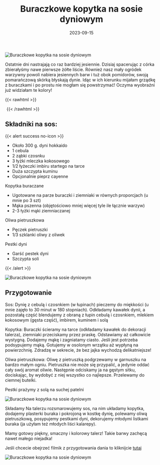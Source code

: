 ﻿---
title: "Buraczkowe kopytka na sosie dyniowym"
date: 2023-09-15
categories:
- dania główne
tags:
- kopytka
- burak
- wegańskie
- bez laktozy
- bezglutenu
thumbnailImagePosition: "top"
---
![Buraczkowe kopytka na sosie dyniowym](/img/Buraczkowe-kopytka-na-sosie-dyniowym/Buraczkowe-kopytka-na-sosie-dyniowym-1.jpg)

Ostatnie dni nastrajają co raz bardziej jesiennie. Dzisiaj spacerując z córka zbierałyśmy nawe pierwsze żółte liście. Również nasz mały ogródek warzywny powoli nabiera jesiennych barw i tuż obok pomidorów, swoją pomarańczową skórką błyskają dynie. Idąc w ich kierunku mijałam grządkę z buraczkami i po prostu nie mogłam się powstrzymać! Oczyma wyobraźni już widziałam te kolory! 

<!--more-->

{{< rawhtml >}}
<div id="ceneoaffcontainer628397"></div>
<a id="ceneoaff-logo" title="Ceneo.pl" href="https://www.ceneo.pl/#pid=26977&crid=628397&cid=46110" rel="nofollow"><img style="border:0;width:1px;height:1px;" src="//image.ceneostatic.pl/data/custom_images/4917/custom_image.png" alt="Ceneo.pl" /></a>
<script type="text/javascript" charset="utf-8">
	if (typeof CeneoAPOptions == "undefined" || CeneoAPOptions == null)
	{
	var CeneoAPOptions = new Array(); 
	stamp = parseInt(new Date().getTime()/86400, 10);
	var script = document.createElement("script");
	script.setAttribute("type", "text/javascript");
	script.setAttribute("src", "//partnerzyapi.ceneo.pl/External/ap.js?"+stamp);
	script.setAttribute("charset", "utf-8");
	var head = document.getElementsByTagName("head")[0];
	head.appendChild(script);
	}
	CeneoAPOptions[CeneoAPOptions.length] =
	{
		ad_creation: 628397,
		ad_channel: 46110,
		ad_partner: 26977,
		ad_type: 1,
		ad_content: '566,1773,3319',
		ad_format: 1,
		ad_newpage: true,
		ad_basket: false,
		ad_container: 'ceneoaffcontainer628397',
		ad_formatTypeId: 1,
		ad_contextual: false, 
		ad_recommended: false, 
		ad_showRank: false 
	};
</script>
{{< /rawhtml >}}

## Składniki na sos:
{{< alert success no-icon >}}
- Około 300 g. dyni hokkaido
- 1 cebula
- 2 ząbki czosnku
- 3 łyżki mleczka kokosowego
- 1/2 łyżeczki imbiru startego na tarce
- Duża szczypta kuminu
- Opcjonalnie pieprz cayenne


Kopytka buraczane
- Ugotowane na parze buraczki i ziemniaki w równych proporcjach (u mnie po 3 szt)
- Mąka pszenna (objętościowo mniej więcej tyle ile łącznie warzyw)
- 2-3 łyżki mąki ziemniaczanej

Oliwa pietruszkowa
- Pęczek pietruszki
- 1/3 szklanki oliwy z oliwek


Pestki dyni
- Garść pestek dyni
- Szczypta soli

{{< /alert >}}

![Buraczkowe kopytka na sosie dyniowym](/img/Buraczkowe-kopytka-na-sosie-dyniowym/Buraczkowe-kopytka-na-sosie-dyniowym-2.jpg)

## Przygotowanie
Sos:
Dynię z cebulą i czosnkiem (w łupinach) pieczemy do miękkości (u mnie zajęło to 30 minut w 180 stopniach). Odkładamy kawałek dynii, a pozostałą część blendujemy z obraną z łupin cebulą i czosnkiem, mlekiem kokosowym (gęsta część), imbirem, kuminem i solą


Kopytka:
Buraczki ścieramy na tarce (odkładamy kawałek do dekoracji talerza), ziemniaki przeciskamy przez praskę. Odstawiamy aż całkowicie wystygną. Dodajemy mąkę i zagniatamy ciasto. Jeśli jest potrzeba podsypujemy mąką. Gotujemy w osolonym wrzątku aż wypłyną na powierzchnię. Zdradzę w sekrecie, że bez jajka wychodzą delikatniejsze!


Oliwa pietruszkowa:
Oliwę z pietruszką podgrzewamy w garnuszku na bardzo małym ogniu. Pietruszka nie może się przypalić, a jedynie oddać cały swój aromat oliwie. Następnie odciskamy ja na gęstym sitku, dociskając, by wydobyć z niej wszystko co najlepsze. Przelewamy do ciemnej butelki.

Pestki prażymy z solą na suchej patelni

![Buraczkowe kopytka na sosie dyniowym](/img/Buraczkowe-kopytka-na-sosie-dyniowym/Buraczkowe-kopytka-na-sosie-dyniowym-3.jpg)

Składamy
Na talerzu rozsmarowujemy sos, na nim układamy kopytka, dodajemy plasterki buraka i pokrojoną w kostkę dynię, polewamy oliwą pietruszkową, posypujemy pestkami dyni, dekorujemy młodymi listkami buraka (ja użyłam też młodych liści kalarepy).

Mamy gotowy piękny, smaczny i kolorowy talerz!
Takie barwy zachęcą nawet małego niejadka!

Jeśli chcecie obejrzeć filmik z przygotowania dania to kliknijcie [tutaj](https://www.instagram.com/reel/CxFoPxoM_YM/?utm_source=ig_web_copy_link&igshid=MzRlODBiNWFlZA==)

![Buraczkowe kopytka na sosie dyniowym](/img/Buraczkowe-kopytka-na-sosie-dyniowym/Buraczkowe-kopytka-na-sosie-dyniowym-4.jpg)
